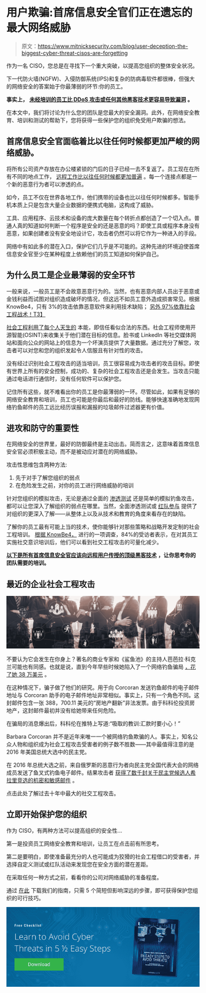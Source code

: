 # 用户欺骗:首席信息安全官们正在遗忘的最大网络威胁

> 原文：<https://www.mitnicksecurity.com/blog/user-deception-the-biggest-cyber-threat-cisos-are-forgetting>

作为一名 CISO，您总是在寻找下一个重大突破，以提高您组织的整体安全状况。

下一代防火墙(NGFW)、入侵防御系统(IPS)和复杂的防病毒软件都很棒，但强大的网络安全的答案始于你最薄弱的环节:你的员工。

**事实上，** [**未经培训的员工比 DDoS 攻击或任何其他黑客技术更容易导致漏洞**](https://www.mitnicksecurity.com/blog/5-common-hacking-techniques-for-2020) **。**

在本文中，我们将讨论为什么您的团队是您最大的安全漏洞。此外，在网络安全教育、培训和测试的帮助下，您将获得一些保护您的组织免受用户欺骗的想法。

## 首席信息安全官面临着比以往任何时候都更加严峻的网络威胁。

将所有公司资产存放在办公楼紧锁的门后的日子已经一去不复返了。员工现在在所有不同的地点工作， [远程工作比以往任何时候都更加普遍](https://www.mitnicksecurity.com/blog/endpoint-security-and-remote-work-5-considerations-for-remote-users) 。每一个连接点都是一个新的恶意行为者可以渗透的点。

如今，员工不仅在世界各地工作，他们携带的设备也比以往任何时候都多。智能手机本质上只是包含大量企业数据的便携式电脑，这构成了威胁。

工具、应用程序、云技术和设备的庞大数量在每个转折点都创造了一个切入点。普通人真的知道如何判断一个程序是安全的还是恶意的吗？即使工具或程序本身没有恶意，如果创建者没有安全地设计它，攻击者仍然可以将它作为一种进入的手段。

网络中有如此多的潜在入口，保护它们几乎是不可能的。这种先进的环境迫使首席信息安全官至少在某种程度上依赖他们的员工知道如何保护自己。

## 为什么员工是企业最薄弱的安全环节

一般来说，一般员工是不会故意恶意行为的。当然，也有恶意内部人员出于恶意或金钱利益而试图对组织造成破坏的情况，但这远不如员工意外造成损害常见。根据 KnowBe4，只有 3%的攻击依靠恶意软件来利用技术缺陷； [另外 97%依靠社会工程战术！T3】](https://www.knowbe4.com/what-is-social-engineering/)

[社会工程利用了每个人天生的](https://www.mitnicksecurity.com/blog/social-engineering-attacks) 本能，即信任看似合法的东西。社会工程师使用开源智能(OSINT)来收集关于他们潜在目标的信息。脸书或 LinkedIn 等社交媒体网站和面向公众的网站上的信息为一个坏演员提供了大量数据。通过充分了解您，攻击者可以对您和您的组织发起令人信服且有针对性的攻击。

没有经过识别社会工程攻击的适当培训，员工很容易成为攻击者的攻击目标。即使有世界上所有的安全控制，成功的、复杂的社会工程攻击还是会发生。当攻击只能通过电话进行通信时，没有任何软件可以保护您。

记住所有这些，就不难看出你的员工是你最薄弱的一环。尽管如此，如果有足够的网络安全教育和培训，员工也可能是你最后和最好的防线。能够快速准确地发现网络钓鱼邮件的员工远比经历误报和漏报的垃圾邮件过滤器更有价值。

## 进攻和防守的重要性

在网络安全的世界里，最好的防御最终是主动出击。简而言之，这意味着首席信息安全官必须积极主动，而不是被动应对潜在的网络威胁。

攻击性思维包含两种方法:

1.  先于对手了解您组织的弱点
2.  在危险发生之前，对你的员工进行网络威胁的培训

针对您组织的模拟攻击，无论是通过全面的 [渗透测试](https://www.mitnicksecurity.com/penetration-testing) 还是简单的模拟钓鱼攻击，都可以让您深入了解组织的弱点在哪里。当然，全面渗透测试或 [红队参与](https://www.mitnicksecurity.com/red-team-operations) 提供了对组织的更深入了解——从整体上以及从技术和教育的角度来看存在的缺陷。

了解你的员工最有可能上当的技术，使你能够针对那些策略和战略开发定制的社会工程培训。 [根据 KnowBe4，](https://www.knowbe4.com/hubfs/SecurityAwarenessTrainingDeploymentsDeterDefeatHackers.pdf) 进行的一项调查，84%的受访者表示，在对其员工实施社交意识培训后，他们可以看到社交工程攻击的可量化减少。

[**以下是所有首席信息安全官应该向远程用户传授的顶级黑客技术**](https://www.mitnicksecurity.com/blog/top-hacking-techniques-all-cisos-should-educate-remote-users-about) **，让你思考你的团队需要的培训。**

## 最近的企业社会工程攻击

![User Deception: The Biggest Cyber Threat CISOs are Forgetting - people connected](img/c835f7506b5a37204c332a7cea20bc84.png)

不要认为它会发生在你身上？著名的商业专家和《鲨鱼池》的主持人芭芭拉·科克兰可能也有同感。也就是说，直到今年早些时候她陷入了一个网络钓鱼骗局 [，花了她 38 万美元](https://www.forbes.com/sites/rachelsandler/2020/02/27/shark-tank-host-barbara-corcoran-loses-380000-in-email-scam/#1d27351b511a) 。

在这种情况下，骗子做了他们的研究。用于向 Corcoran 发送钓鱼邮件的电子邮件地址与 Corcoran 助手的电子邮件地址非常相似。事实上，只有一个角色不同。这封邮件包含一张 388，700.11 美元的“房地产翻新”非法发票。由于科科伦投资房地产，这封邮件最初并没有给她带来任何危险。

在骗局的消息爆出后，科科伦在推特上写道:“吸取的教训:汇款时要小心！”

Barbara Corcoran 并不是近年来唯一一个被网络钓鱼欺骗的人。事实上，知名公众人物和组织成为社会工程攻击受害者的例子数不胜数——其中最值得注意的是 2016 年美国总统大选中的民主党。

在 2016 年总统大选之前，来自俄罗斯的恶意行为者向民主党全国代表大会的网络成员发送了鱼叉式钓鱼电子邮件。结果攻击者 [获得了数千封关于民主党候选人希拉里竞选的机密和敏感邮件](https://www.cnn.com/2016/12/26/us/2016-presidential-campaign-hacking-fast-facts/index.html) 。

点击此处了解过去十年中最大的社交工程攻击。

## 立即开始保护您的组织

作为 CISO，有两种方法可以提高组织的安全性...

第一是投资员工网络安全教育和培训，让员工在点击前有所思考。

第二是要明白，即使准备最充分的人也可能成为狡猾的社会工程借口的受害者，并选择自定义测试或红队活动来发现您在安全方面的潜在差距。

在采取任何一种方式之前，看看你的公司对网络威胁的准备程度。

通过 [在此](https://www.mitnicksecurity.com/lp-easy-steps-to-avoid-cyber-threats) 下载我们的指南，只需 5 个简短但影响深远的步骤，即可获得保护您组织的可行技巧。

[![New call-to-action](img/95ee2efaa0b0e1050f47338da41f7869.png)](https://cta-redirect.hubspot.com/cta/redirect/3875471/7f9b1de1-cf7c-4700-8892-cdf9402b32cf)